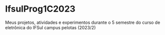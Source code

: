 # IfsulProg1C2023
Meus projetos, atividades e experimentos durante o 5 semestre do curso de eletrônica do IFSul campus pelotas (2023/2)
